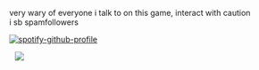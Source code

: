 
very wary of everyone i talk to on this game, interact with caution<br>
i sb spamfollowers

[![spotify-github-profile](https://spotify-github-profile.kittinanx.com/api/view?uid=31kjvn75qg3cpvmvcrwkhrqqzfy4&cover_image=true&theme=natemoo-re&show_offline=false&background_color=d4d4d4&interchange=false&bar_color=a55441&bar_color_cover=false)](https://spotify-github-profile.kittinanx.com/api/view?uid=31kjvn75qg3cpvmvcrwkhrqqzfy4&redirect=true) <br>

⠀![](https://komarev.com/ghpvc/?username=edensblessing&color=3d528c&base=2376&label=ㅤviews+ ⭒ㅤ)
